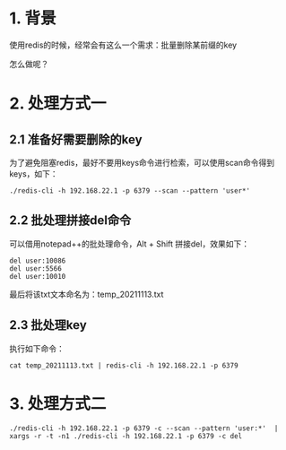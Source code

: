 # 1. 背景

使用redis的时候，经常会有这么一个需求：批量删除某前缀的key

怎么做呢？



# 2. 处理方式一



## 2.1 准备好需要删除的key

为了避免阻塞redis，最好不要用keys命令进行检索，可以使用scan命令得到keys，如下：

```
./redis-cli -h 192.168.22.1 -p 6379 --scan --pattern 'user*'
```



## 2.2 批处理拼接del命令

可以借用notepad++的批处理命令，Alt + Shift 拼接del，效果如下：

```
del user:10086
del user:5566
del user:10010
```

最后将该txt文本命名为：temp_20211113.txt



## 2.3 批处理key

执行如下命令：

```
cat temp_20211113.txt | redis-cli -h 192.168.22.1 -p 6379 
```

# 3. 处理方式二

```
./redis-cli -h 192.168.22.1 -p 6379 -c --scan --pattern 'user:*'  |  xargs -r -t -n1 ./redis-cli -h 192.168.22.1 -p 6379 -c del
```

